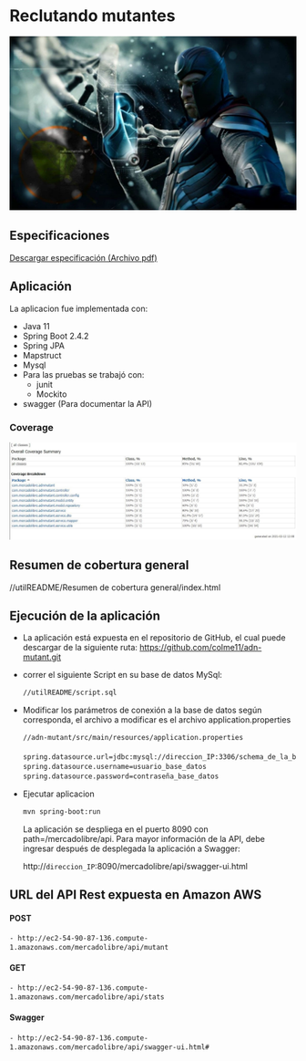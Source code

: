 # Reclutando mutantes
![Portada](utilREADME/PortadaMagnetoADN.jpg)

## Especificaciones
 [Descargar especificación (Archivo pdf)](./utilREADME/ExamenMercadolibreMutantes.pdf)
 
## Aplicación

La aplicacion fue implementada con: 
 - Java 11
 - Spring Boot 2.4.2
 - Spring JPA
 - Mapstruct
 - Mysql
 - Para las pruebas se trabajó con:
    - junit
    - Mockito
 - swagger (Para documentar la API)
 
### Coverage

![coverage](utilREADME/Coverage.jpeg)

## Resumen de cobertura general

//utilREADME/Resumen de cobertura general/index.html

## Ejecución de la aplicación

* La aplicación está expuesta en el repositorio de GitHub, el cual puede descargar de la siguiente ruta:   https://github.com/colme11/adn-mutant.git

* correr el siguiente Script en su base de datos MySql:

	```sh
    //utilREADME/script.sql
    ```


* Modificar los parámetros de conexión a la base de datos según corresponda, el archivo a modificar es el archivo  application.properties

    ```sh
    //adn-mutant/src/main/resources/application.properties
	
	spring.datasource.url=jdbc:mysql://direccion_IP:3306/schema_de_la_base_de_datos
    spring.datasource.username=usuario_base_datos
    spring.datasource.password=contraseña_base_datos
    ```

* Ejecutar aplicacion
    ```diff
    mvn spring-boot:run
    ```

    La aplicación se despliega en el puerto 8090 con path=/mercadolibre/api. Para mayor información de la API, debe ingresar después de desplegada la aplicación a Swagger:
    
    http://```direccion_IP```:8090/mercadolibre/api/swagger-ui.html

## URL del API Rest expuesta en Amazon AWS

#### POST

	- http://ec2-54-90-87-136.compute-1.amazonaws.com/mercadolibre/api/mutant
	
#### GET

	- http://ec2-54-90-87-136.compute-1.amazonaws.com/mercadolibre/api/stats
	
#### Swagger

	- http://ec2-54-90-87-136.compute-1.amazonaws.com/mercadolibre/api/swagger-ui.html#

